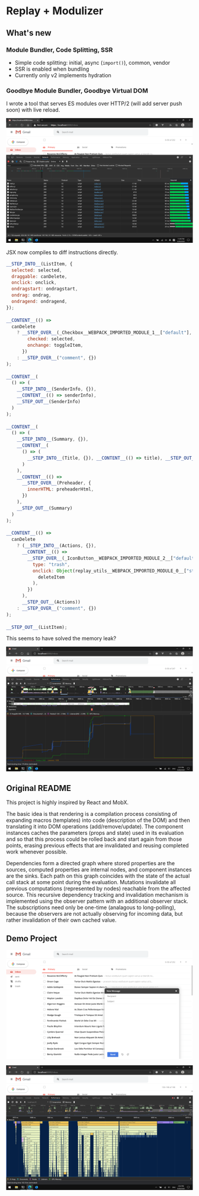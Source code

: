 # Replay + Modulizer

## What's new
### Module Bundler, Code Splitting, SSR
- Simple code splitting: initial, async (`import()`), common, vendor
- SSR is enabled when bundling
- Currently only v2 implements hydration

### Goodbye Module Bundler, Goodbye Virtual DOM

I wrote a tool that serves ES modules over HTTP/2 (will add server push soon) with live reload.

![modulizer](screenshots/http2.png)

JSX now compiles to diff instructions directly.

```js
__STEP_INTO__(ListItem, {
  selected: selected,
  draggable: canDelete,
  onclick: onclick,
  ondragstart: ondragstart,
  ondrag: ondrag,
  ondragend: ondragend,
});

__CONTENT__(() =>
  canDelete
    ? __STEP_OVER__(_Checkbox__WEBPACK_IMPORTED_MODULE_1__["default"], {
        checked: selected,
        onchange: toggleItem,
      })
    : __STEP_OVER__("comment", {})
);

__CONTENT__(
  () => (
    __STEP_INTO__(SenderInfo, {}),
    __CONTENT__(() => senderInfo),
    __STEP_OUT__(SenderInfo)
  )
);

__CONTENT__(
  () => (
    __STEP_INTO__(Summary, {}),
    __CONTENT__(
      () => (
        __STEP_INTO__(Title, {}), __CONTENT__(() => title), __STEP_OUT__(Title)
      )
    ),
    __CONTENT__(() =>
      __STEP_OVER__(Preheader, {
        innerHTML: preheaderHtml,
      })
    ),
    __STEP_OUT__(Summary)
  )
);

__CONTENT__(() =>
  canDelete
    ? (__STEP_INTO__(Actions, {}),
      __CONTENT__(() =>
        __STEP_OVER__(_IconButton__WEBPACK_IMPORTED_MODULE_2__["default"], {
          type: "trash",
          onclick: Object(replay_utils__WEBPACK_IMPORTED_MODULE_0__["stop"])(
            deleteItem
          ),
        })
      ),
      __STEP_OUT__(Actions))
    : __STEP_OVER__("comment", {})
);

__STEP_OUT__(ListItem);
```

This seems to have solved the memory leak?

![memory-usage](screenshots/memory.png)

## Original README

This project is highly inspired by React and MobX.

The basic idea is that rendering is a compilation process consisting of expanding macros (templates) into code (description of the DOM) and then translating it into DOM operations (add/remove/update). The component instances caches the parameters (props and state) used in its evaluation and so that this process could be rolled back and start again from those points, erasing previous effects that are invalidated and reusing completed work whenever possible.

Dependencies form a directed graph where stored properties are the sources, computed properties are internal nodes, and component instances are the sinks. Each path on this graph coincides with the state of the actual call stack at some point during the evaluation. Mutations invalidate all previous computations (represented by nodes) reachable from the affected source. This recursive dependency tracking and invalidation mechanism is implemented using the observer pattern with an additional observer stack. The subscriptions need only be one-time (analagous to long-polling), because the observers are not actually observing for incoming data, but rather invalidation of their own cached value.

## Demo Project

![screenshot](screenshots/demo.png)

![async-rendering](screenshots/async.png)
